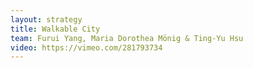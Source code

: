 ```yaml
---
layout: strategy
title: Walkable City
team: Furui Yang, Maria Dorothea Mönig & Ting-Yu Hsu
video: https://vimeo.com/281793734
---
```

